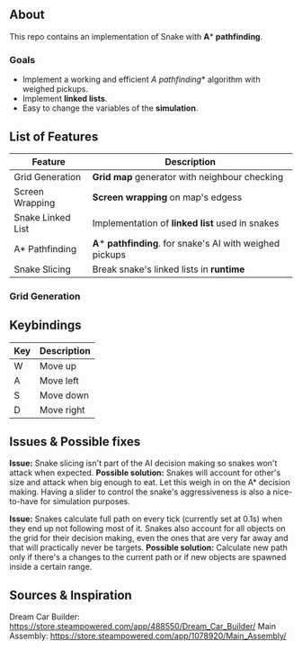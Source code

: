 ## About
This repo contains an implementation of Snake with **A*** **pathfinding**. 

### Goals
 - Implement a working and efficient **A* pathfinding** algorithm with weighed pickups.
 - Implement **linked lists**.
 - Easy to change the variables of the **simulation**.

## List of Features
| Feature| Description |
|--|--|
| Grid Generation| **Grid map** generator with neighbour checking |
| Screen Wrapping | **Screen wrapping** on map's edgess |
| Snake Linked List | Implementation of **linked list** used in snakes |
| A* Pathfinding | **A*** **pathfinding**.  for snake's AI with weighed pickups |
| Snake Slicing | Break snake's linked lists in **runtime** |

### Grid Generation


## Keybindings
| Key| Description |
|--|--|
| W| Move up|
| A | Move left|
| S | Move down|
| D | Move right |

## Issues & Possible fixes
**Issue:** Snake slicing isn't part of the AI decision making so snakes won't attack when expected.
**Possible solution:** Snakes will account for other's size and attack when big enough to eat. Let this weigh in on the A* decision making. Having a slider to control the snake's aggressiveness is also a nice-to-have for simulation purposes.

**Issue:** Snakes calculate full path on every tick (currently set at 0.1s) when they end up not following most of it. Snakes also account for all objects on the grid for their decision making, even the ones that are very far away and that will practically never be targets.
**Possible solution:** Calculate new path only if there's a changes to the current path or if new objects are spawned inside a certain range.

## Sources & Inspiration
Dream Car Builder: https://store.steampowered.com/app/488550/Dream_Car_Builder/
Main Assembly: https://store.steampowered.com/app/1078920/Main_Assembly/

